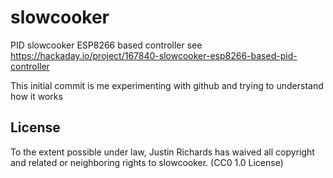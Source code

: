 # slowcooker
PID slowcooker ESP8266 based controller see https://hackaday.io/project/167840-slowcooker-esp8266-based-pid-controller

This initial commit is me experimenting with github and trying to understand how it works

## License

To the extent possible under law, Justin Richards has waived all copyright and related or neighboring rights to slowcooker. (CC0 1.0 License)

